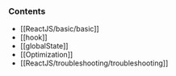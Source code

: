 ### Contents
- [[ReactJS/basic/basic]]
- [[hook]]
- [[globalState]]
- [[Optimization]]
- [[ReactJS/troubleshooting/troubleshooting]]

<br>
